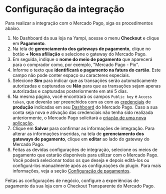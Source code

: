 # Configuração da integração 
 
Para realizar a integração com o Mercado Pago, siga os procedimentos abaixo.
 
1. No Dashboard da sua loja na Yampi, acesse o menu **Checkout** e clique em **Pagamento**.
2. Na tela de **gerenciamento dos gateways de pagamento**, clique no botão **+ Nova afiliação** e selecione o gateway do Mercado Pago. 
3. Em seguida, indique o **nome do meio de pagamento** que aparecerá para o comprador como, por exemplo, "Mercado Pago - Pix".
4. Informe o texto que **identificará o pagamento na fatura do cartão**. Este campo não pode conter espaço ou caracteres especiais.
5. Selecione **Sim** para indicar que as transações serão automaticamente autorizadas e capturadas ou **Não** para que as transações sejam apenas autorizadas e capturadas posteriormente em até 5 dias.
6. Na mesma página, você encontrará os campos `Public key` e `Access token`, que deverão ser preenchidos com as com as [credenciais](/developers/pt/guides/additional-content/credentials/credentials) de **produção** indicadas em seu [Dashboard](/developers/pt/guides/additional-content/dashboard/introduction) do Mercado Pago. Caso a sua conta seja nova e ativação das credenciais não tenha sido realizada anteriormente, o Mercado Pago solicitará a [criação de uma nova aplicação](/developers/pt/guides/additional-content/dashboard/aplications). 
7. Clique em **Salvar** para confirmar as informações de integração. Para alterar as informações inseridas, na tela de **gerenciamento dos gateways de pagamento**, clique em **editar** ao lado do gateway do Mercado Pago.
8. Feitas as devidas configurações de integração, selecione os meios de pagamento que estarão disponíveis para utilizar com o Mercado Pago. Você poderá selecionar todos os que deseja e depois editá-los ou configurá-los manualmente após as configurações do plugin. Para mais informações, veja a seção [Configuração de pagamentos](/developers/pt/docs/yampi/payment-configuration-cho-api).

Feitas as configurações de negócio, configure a experiências de pagamento da sua loja com o Checkout Transparente do Mercado Pago.